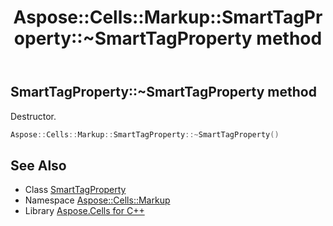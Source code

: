 ﻿---
title: Aspose::Cells::Markup::SmartTagProperty::~SmartTagProperty method
linktitle: ~SmartTagProperty
second_title: Aspose.Cells for C++ API Reference
description: 'Aspose::Cells::Markup::SmartTagProperty::~SmartTagProperty method. Destructor in C++.'
type: docs
weight: 200
url: /cpp/aspose.cells.markup/smarttagproperty/~smarttagproperty/
---
## SmartTagProperty::~SmartTagProperty method


Destructor.

```cpp
Aspose::Cells::Markup::SmartTagProperty::~SmartTagProperty()
```

## See Also

* Class [SmartTagProperty](../)
* Namespace [Aspose::Cells::Markup](../../)
* Library [Aspose.Cells for C++](../../../)
